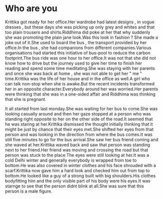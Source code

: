 # Who are you

Krittika got ready for her office.Her wardrobe had latest designs , in vogue dresses , but these days she was picking up only grey and whites and that too plain trousers and shirts.Riddhima did poke at her that why suddenly she was promoting the plain jane look.Was this look in fashion ? She made a joke out of it.She used to board the bus , the transport provided by her office.In the bus , she had companions from different companies.Various organisations had started this initiative of bus-pool to reduce the carbon footprint.The bus ride was  one hour  to her office.It was not that she did not know how to drive but the journey used to give her time to finish her reading and spend some time meditating.She was staying with her parents and once she was back at home , she was not able to get her " me " time.Krittika was the life of her house and in the office as well.A girl who can talk non-stop when she is awake.But the recent incidents transformed her in an opposite character.Everybody around her was worried.Her parents were thinking that she was in a one-sided affair and Riddhima was thinking that she is pregnant.

It all started from last monday.She was waiting for her bus to come.She was looking casually around and then her gaze stopped at a person who was standing right opposite to her on the other side of the road.It seemed that he was staring at her.Krittika dismissed the thought initially thinking that it might be just by chance that their eyes met.She shifted her eyes from that person and was looking in the direction from where the bus comes.It was still five minutes to go for the bus arrival.She saw her bus friend coming and she waved at her.Krittika waved back and saw that person was standing next to her friend.Her friend was moving and crossing the road but that person was stuck to the place.The eyes were still looking at her.It was a cold Delhi winter and generally everybody is wrapped from toe to bottom.He was also covered in winter clothes and his face shrouded with a scarf.Krittika now gave him a hard look and checked him out from top to bottom.He looked like a guy of a strong built with big shoulders.His clothes bodyfitting him and the only visible part of his body were his eyes.It was starnge to see that the person didnt blink at  all.She was sure that this person is a male figure.